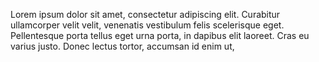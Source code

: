 Lorem ipsum dolor sit amet, consectetur adipiscing elit. Curabitur ullamcorper velit velit, venenatis vestibulum felis scelerisque eget. Pellentesque porta tellus eget urna porta, in dapibus elit laoreet. Cras eu varius justo. Donec lectus tortor, accumsan id enim ut, 
